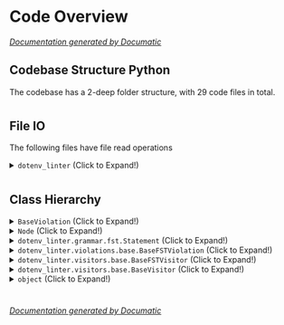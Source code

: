 # Code Overview

[_Documentation generated by Documatic_](https://www.documatic.com)

<!---Documatic-section-Codebase Structure Python-start--->
## Codebase Structure Python

The codebase has a 2-deep folder structure,
                with 29 code files in total.

# #
<!---Documatic-section-Codebase Structure Python-end--->

<!---Documatic-section-File IO-start--->
## File IO

<!---Documatic-block-file_io-start--->
The following files have file read operations

<!---Documatic-block-dotenv_linter-start--->
<details>
	<summary><code>dotenv_linter</code> (Click to Expand!)</summary>

* dotenv_linter.checker
</details>
<!---Documatic-block-dotenv_linter-end--->
<!---Documatic-block-file_io-end--->

# #
<!---Documatic-section-File IO-end--->

<!---Documatic-section-Class Hierarchy-start--->
## Class Hierarchy

<!---Documatic-block-BaseViolation-start--->
<details>
	<summary><code>BaseViolation</code> (Click to Expand!)</summary>

* dotenv_linter.violations.base.BaseFSTViolation
</details>
<!---Documatic-block-BaseViolation-end--->

<!---Documatic-block-Node-start--->
<details>
	<summary><code>Node</code> (Click to Expand!)</summary>

* dotenv_linter.grammar.fst.Statement
</details>
<!---Documatic-block-Node-end--->

<!---Documatic-block-dotenv_linter.grammar.fst.Statement-start--->
<details>
	<summary><code>dotenv_linter.grammar.fst.Statement</code> (Click to Expand!)</summary>

* dotenv_linter.grammar.fst.Assign
</details>
<!---Documatic-block-dotenv_linter.grammar.fst.Statement-end--->

<!---Documatic-block-dotenv_linter.violations.base.BaseFSTViolation-start--->
<details>
	<summary><code>dotenv_linter.violations.base.BaseFSTViolation</code> (Click to Expand!)</summary>

* dotenv_linter.violations.names.DuplicateNameViolation
* dotenv_linter.violations.names.IncorrectNameViolation
* dotenv_linter.violations.names.RawNameViolation
* dotenv_linter.violations.names.SpacedNameViolation
</details>
<!---Documatic-block-dotenv_linter.violations.base.BaseFSTViolation-end--->

<!---Documatic-block-dotenv_linter.visitors.base.BaseFSTVisitor-start--->
<details>
	<summary><code>dotenv_linter.visitors.base.BaseFSTVisitor</code> (Click to Expand!)</summary>

* dotenv_linter.visitors.fst.assigns.AssignVisitor
* dotenv_linter.visitors.fst.comments.CommentVisitor
* dotenv_linter.visitors.fst.names.NameInModuleVisitor
* dotenv_linter.visitors.fst.names.NameVisitor
* dotenv_linter.visitors.fst.values.ValueVisitor
</details>
<!---Documatic-block-dotenv_linter.visitors.base.BaseFSTVisitor-end--->

<!---Documatic-block-dotenv_linter.visitors.base.BaseVisitor-start--->
<details>
	<summary><code>dotenv_linter.visitors.base.BaseVisitor</code> (Click to Expand!)</summary>

* dotenv_linter.visitors.base.BaseFSTVisitor
</details>
<!---Documatic-block-dotenv_linter.visitors.base.BaseVisitor-end--->

<!---Documatic-block-object-start--->
<details>
	<summary><code>object</code> (Click to Expand!)</summary>

* dotenv_linter.visitors.base.BaseVisitor
</details>
<!---Documatic-block-object-end--->

# #
<!---Documatic-section-Class Hierarchy-end--->

[_Documentation generated by Documatic_](https://www.documatic.com)